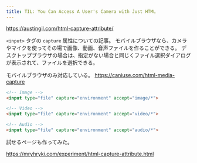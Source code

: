 ```yaml
---
title: TIL: You Can Access A User's Camera with Just HTML
---
```


https://austingil.com/html-capture-attribute/

`<input>` タグの `capture` 属性についての記事。
モバイルブラウザなら、カメラやマイクを使ってその場で画像、動画、音声ファイルを作ることができる。
デスクトップブラウザの場合は、指定がない場合と同じくファイル選択ダイアログが表示されて、ファイルを選択できる。

モバイルブラウザのみ対応している。
https://caniuse.com/html-media-capture

```html
<!-- Image -->
<input type="file" capture="environment" accept="image/*">

<!-- Video -->
<input type="file" capture="environment" accept="video/*">

<!-- Audio -->
<input type="file" capture="environment" accept="audio/*">
```

試せるページも作ってみた。

https://mryhryki.com/experiment/html-capture-attribute.html
